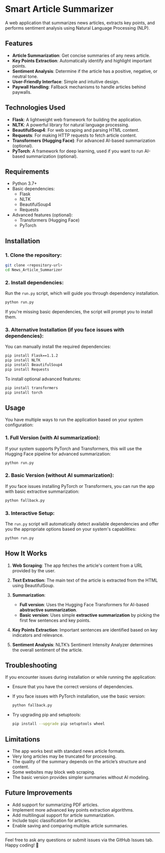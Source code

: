 # Smart Article Summarizer

A web application that summarizes news articles, extracts key points, and performs sentiment analysis using Natural Language Processing (NLP).

## Features
- **Article Summarization**: Get concise summaries of any news article.
- **Key Points Extraction**: Automatically identify and highlight important points.
- **Sentiment Analysis**: Determine if the article has a positive, negative, or neutral tone.
- **User-Friendly Interface**: Simple and intuitive design.
- **Paywall Handling**: Fallback mechanisms to handle articles behind paywalls.

## Technologies Used
- **Flask**: A lightweight web framework for building the application.
- **NLTK**: A powerful library for natural language processing.
- **BeautifulSoup4**: For web scraping and parsing HTML content.
- **Requests**: For making HTTP requests to fetch article content.
- **Transformers (Hugging Face)**: For advanced AI-based summarization (optional).
- **PyTorch**: A framework for deep learning, used if you want to run AI-based summarization (optional).

## Requirements
- Python 3.7+
- Basic dependencies:
  - Flask
  - NLTK
  - BeautifulSoup4
  - Requests
- Advanced features (optional):
  - Transformers (Hugging Face)
  - PyTorch

## Installation

### 1. Clone the repository:
```bash
git clone <repository-url>
cd News_Article_Summarizer
````

### 2. Install dependencies:

Run the `run.py` script, which will guide you through dependency installation.

```bash
python run.py
```

If you're missing basic dependencies, the script will prompt you to install them.

### 3. Alternative Installation (if you face issues with dependencies):

You can manually install the required dependencies:

```bash
pip install Flask==1.1.2
pip install NLTK
pip install BeautifulSoup4
pip install Requests
```

To install optional advanced features:

```bash
pip install transformers
pip install torch
```

## Usage

You have multiple ways to run the application based on your system configuration:

### 1. Full Version (with AI summarization):

If your system supports PyTorch and Transformers, this will use the Hugging Face pipeline for advanced summarization:

```bash
python run.py
```

### 2. Basic Version (without AI summarization):

If you face issues installing PyTorch or Transformers, you can run the app with basic extractive summarization:

```bash
python fallback.py
```

### 3. Interactive Setup:

The `run.py` script will automatically detect available dependencies and offer you the appropriate options based on your system's capabilities:

```bash
python run.py
```

## How It Works

1. **Web Scraping**: The app fetches the article's content from a URL provided by the user.
2. **Text Extraction**: The main text of the article is extracted from the HTML using BeautifulSoup.
3. **Summarization**:

   * **Full version**: Uses the Hugging Face Transformers for AI-based **abstractive summarization**.
   * **Basic version**: Uses simple **extractive summarization** by picking the first few sentences and key points.
4. **Key Points Extraction**: Important sentences are identified based on key indicators and relevance.
5. **Sentiment Analysis**: NLTK’s Sentiment Intensity Analyzer determines the overall sentiment of the article.

## Troubleshooting

If you encounter issues during installation or while running the application:

* Ensure that you have the correct versions of dependencies.
* If you face issues with PyTorch installation, use the basic version:

  ```bash
  python fallback.py
  ```
* Try upgrading pip and setuptools:

  ```bash
  pip install --upgrade pip setuptools wheel
  ```

## Limitations

* The app works best with standard news article formats.
* Very long articles may be truncated for processing.
* The quality of the summary depends on the article’s structure and content.
* Some websites may block web scraping.
* The basic version provides simpler summaries without AI modeling.

## Future Improvements

* Add support for summarizing PDF articles.
* Implement more advanced key points extraction algorithms.
* Add multilingual support for article summarization.
* Include topic classification for articles.
* Enable saving and comparing multiple article summaries.

---

Feel free to ask any questions or submit issues via the GitHub Issues tab. Happy coding! 🚀

```
